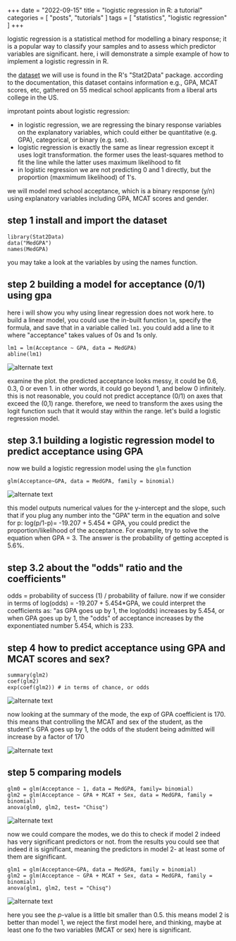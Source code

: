 +++
date = "2022-09-15"
title = "logistic regression in R: a tutorial"
categories = [ "posts", "tutorials" ]
tags = [ "statistics", "logistic regression" ]
+++

logistic regression is a statistical method for modelling a binary response; it is a popular way to classify your samples and to assess which predictor variables are significant. here, i will demonstrate a simple example of how to implement a logistic regressin in R.

the [dataset] we will use is found in the R's "Stat2Data" package. according to the documentation, this dataset contains information e.g., GPA, MCAT scores, etc, gathered on 55 medical school applicants from a liberal arts college in the US.

improtant points about logistic regression:

- in logistic regression, we are regressing the binary response variables on the explanatory variables, which could either be quantitative (e.g. GPA), categorical, or binary (e.g. sex). 
- logistic regression is exactly the same as linear regression except it uses logit transformation. the former uses the least-squares method to fit the line while the latter uses maximum likelihood to fit
- in logistic regression we are not predicting 0 and 1 directly, but the proportion (maxmimum likelihood) of 1's.

we will model med school acceptance, which is a binary response (y/n) using explanatory variables including GPA, MCAT scores and gender.

## step 1 install and import the dataset

```install.packages("Stat2Data")
library(Stat2Data)
data("MedGPA")
names(MedGPA)
```
you may take a look at the variables by using the names function.

## step 2 building a model for acceptance (0/1) using gpa

here i will show you why using linear regression does not work here. to build a linear model, you could use the in-built function ```lm```, specify the formula, and save that in a variable called ```lm1```. you could add a line to it where "acceptance" takes values of 0s and 1s only.

```plot(Acceptance ~ GPA, data = MedGPA)
lm1 = lm(Acceptance ~ GPA, data = MedGPA)
abline(lm1)
```
![alternate text](/img/step2.png)

examine the plot. the predicted acceptance looks messy, it could be 0.6, 0.3, 0 or even 1. in other words, it could go beyond 1, and below 0 infinitely. this is not reasonable, you could not predict acceptance (0/1) on axes that exceed the (0,1) range. therefore, we need to transform the axes using the logit function such that it would stay within the range. let's build a logistic regression model.

## step 3.1 building a logistic regression model to predict acceptance using GPA
now we build a logistic regression model using the ```glm``` function

```glm(Acceptance~GPA, data = MedGPA, family = binomial)```

![alternate text](/img/step3.1.png)

this model outputs numerical values for the y-intercept and the slope, such that if you plug any number into the "GPA" term in the equation and solve for p: log(p/1-p)= -19.207 + 5.454 * GPA, you could predict the proportion/likelihood of the acceptance. For example, try to solve the equation when GPA = 3. The answer is the probability of getting accepted is 5.6%.

## step 3.2 about the "odds" ratio and the coefficients"

odds = probability of success (1) / probability of failure. now if we consider in terms of log(odds) = -19.207 + 5.454*GPA, we could interpret the coefficients as: "as GPA goes up by 1, the log(odds) increases by 5.454, or when GPA goes up by 1, the "odds" of acceptance increases by the exponentiated number 5.454, which is 233. 

## step 4 how to predict acceptance using GPA and MCAT scores and sex?

```glm2 = glm(Acceptance ~ GPA + MCAT + Sex, data = MedGPA, family = binomial)
summary(glm2)
coef(glm2)
exp(coef(glm2)) # in terms of chance, or odds
```

![alternate text](/img/step4.1.png)

now looking at the summary of the mode, the exp of GPA coefficient is 170. this means that controlling the MCAT and sex of the student, as the student's GPA goes up by 1, the odds of the student being admitted will increase by a factor of 170

![alternate text](/img/step4.2.png)

## step 5 comparing models

```
glm0 = glm(Acceptance ~ 1, data = MedGPA, family= binomial)
glm2 = glm(Acceptance ~ GPA + MCAT + Sex, data = MedGPA, family = binomial)
anova(glm0, glm2, test= "Chisq")
```

![alternate text](/img/step5.1.png)

now we could compare the modes, we do this to check if model 2 indeed has very significant predictors or not. from the results you could see that indeed it is significant, meaning the predictors in model 2- at least some of them are significant.

```
glm1 = glm(Acceptance~GPA, data = MedGPA, family = binomial)
glm2 = glm(Acceptance ~ GPA + MCAT + Sex, data = MedGPA, family = binomial)
anova(glm1, glm2, test = "Chisq")
```
![alternate text](/img/step5.2.png)

here you see the *p*-value is a little bit smaller than 0.5. this means model 2 is better than model 1, we reject the first model here, and thinking, maybe at least one fo the two variables (MCAT or sex) here is significant.

[dataset]: https://rdrr.io/cran/Stat2Data/man/MedGPA.html